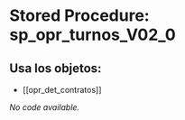 # Stored Procedure: sp_opr_turnos_V02_0

## Usa los objetos:
- [[opr_det_contratos]]

*No code available.*
